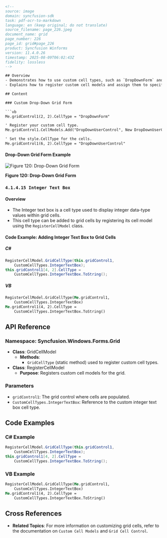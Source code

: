 ```html
<!-- 
source: image
domain: syncfusion-sdk
task: pdf-ocr-to-markdown
language: en (keep original; do not translate)
source_filename: page_226.jpeg
document_name: grid
page_number: 226
page_id: grid#page_226
product: Syncfusion Winforms
version: 11.4.0.26
timestamp: 2025-08-09T06:02:43Z
fidelity: lossless
-->

## Overview
- Demonstrates how to use custom cell types, such as `DropDownForm` and `Integer Text Box`, within the `Essential Grid for Windows Forms`.
- Explains how to register custom cell models and assign them to specific grid cells for enhanced user interaction.

## Content

### Custom Drop-Down Grid Form

```vb
Me.gridControl1(2, 2).CellType = "DropDownForm"

' Register your custom cell type.
Me.gridControl1.CellModels.Add("DropDownUserControl", New DropDownUserCellModel(Me.gridControl1.Model, New DropDownUser()))

' Set the style.CellType for the cells.
Me.gridControl1(6, 2).CellType = "DropDownUserControl"
```

#### Drop-Down Grid Form Example

![Figure 120: Drop-Down Grid Form](https://i.imgur.com/example_image.png)

**Figure 120: Drop-Down Grid Form**

### `4.1.4.15 Integer Text Box`

#### Overview
- The Integer text box is a cell type used to display integer data-type values within grid cells.
- This cell type can be added to grid cells by registering its cell model using the `RegisterCellModel` class.

#### Code Example: Adding Integer Text Box to Grid Cells

##### C#
```csharp
RegisterCellModel.GridCellType(this.gridControl1,
    CustomCellTypes.IntegerTextBox);
this.gridControl1[4, 2].CellType =
    CustomCellTypes.IntegerTextBox.ToString();
```

##### VB
```vb
RegisterCellModel.GridCellType(Me.gridControl1,
    CustomCellTypes.IntegerTextBox)
Me.gridControl1(4, 2).CellType =
    CustomCellTypes.IntegerTextBox.ToString()
```

## API Reference

### Namespace: Syncfusion.Windows.Forms.Grid
- **Class**: GridCellModel
  - **Methods**:
    - `GridCellType` (static method) used to register custom cell types.
- **Class**: RegisterCellModel
  - **Purpose**: Registers custom cell models for the grid.

### Parameters
- `gridControl1`: The grid control where cells are populated.
- `CustomCellTypes.IntegerTextBox`: Reference to the custom integer text box cell type.

## Code Examples

### C# Example
```csharp
RegisterCellModel.GridCellType(this.gridControl1,
    CustomCellTypes.IntegerTextBox);
this.gridControl1[4, 2].CellType =
    CustomCellTypes.IntegerTextBox.ToString();
```

### VB Example
```vb
RegisterCellModel.GridCellType(Me.gridControl1,
    CustomCellTypes.IntegerTextBox)
Me.gridControl1(4, 2).CellType =
    CustomCellTypes.IntegerTextBox.ToString()
```

## Cross References
- **Related Topics**: For more information on customizing grid cells, refer to the documentation on `Custom Cell Models` and `Grid Cell Control`.

<!-- tags: [Syncfusion, WinForms, Grid, CustomCell, IntegerTextBox] keywords: [RegisterCellModel, GridCellType, CustomCellTypes, DropDownForm, DropDownUserControl, gridControl1] -->
```